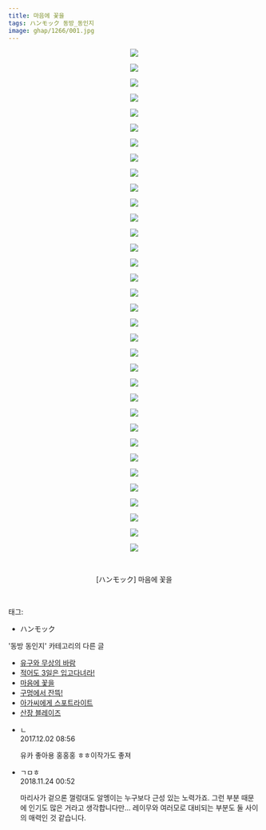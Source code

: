 ```yaml
---
title: 마음에 꽃을
tags: ハンモック 동방_동인지
image: ghap/1266/001.jpg
---
```

<div class="article">
<p style="text-align: center; clear: none; float: none;"><img src="{{ site.nasurl }}/ghap/1266/001.jpg"/></p>
<p style="text-align: center; clear: none; float: none;"><img src="{{ site.nasurl }}/ghap/1266/002.jpg"/></p>
<p style="text-align: center; clear: none; float: none;"><img src="{{ site.nasurl }}/ghap/1266/003.jpg"/></p>
<p style="text-align: center; clear: none; float: none;"><img src="{{ site.nasurl }}/ghap/1266/004.jpg"/></p>
<p style="text-align: center; clear: none; float: none;"><img src="{{ site.nasurl }}/ghap/1266/005.jpg"/></p>
<p style="text-align: center; clear: none; float: none;"><img src="{{ site.nasurl }}/ghap/1266/006.jpg"/></p>
<p style="text-align: center; clear: none; float: none;"><img src="{{ site.nasurl }}/ghap/1266/007.jpg"/></p>
<p style="text-align: center; clear: none; float: none;"><img src="{{ site.nasurl }}/ghap/1266/008.jpg"/></p>
<p style="text-align: center; clear: none; float: none;"><img src="{{ site.nasurl }}/ghap/1266/009.jpg"/></p>
<p style="text-align: center; clear: none; float: none;"><img src="{{ site.nasurl }}/ghap/1266/010.jpg"/></p>
<p style="text-align: center; clear: none; float: none;"><img src="{{ site.nasurl }}/ghap/1266/011.jpg"/></p>
<p style="text-align: center; clear: none; float: none;"><img src="{{ site.nasurl }}/ghap/1266/012.jpg"/></p>
<p style="text-align: center; clear: none; float: none;"><img src="{{ site.nasurl }}/ghap/1266/013.jpg"/></p>
<p style="text-align: center; clear: none; float: none;"><img src="{{ site.nasurl }}/ghap/1266/014.jpg"/></p>
<p style="text-align: center; clear: none; float: none;"><img src="{{ site.nasurl }}/ghap/1266/015.jpg"/></p>
<p style="text-align: center; clear: none; float: none;"><img src="{{ site.nasurl }}/ghap/1266/016.jpg"/></p>
<p style="text-align: center; clear: none; float: none;"><img src="{{ site.nasurl }}/ghap/1266/017.jpg"/></p>
<p style="text-align: center; clear: none; float: none;"><img src="{{ site.nasurl }}/ghap/1266/018.jpg"/></p>
<p style="text-align: center; clear: none; float: none;"><img src="{{ site.nasurl }}/ghap/1266/019.jpg"/></p>
<p style="text-align: center; clear: none; float: none;"><img src="{{ site.nasurl }}/ghap/1266/020.jpg"/></p>
<p style="text-align: center; clear: none; float: none;"><img src="{{ site.nasurl }}/ghap/1266/021.jpg"/></p>
<p style="text-align: center; clear: none; float: none;"><img src="{{ site.nasurl }}/ghap/1266/022.jpg"/></p>
<p style="text-align: center; clear: none; float: none;"><img src="{{ site.nasurl }}/ghap/1266/023.jpg"/></p>
<p style="text-align: center; clear: none; float: none;"><img src="{{ site.nasurl }}/ghap/1266/024.jpg"/></p>
<p style="text-align: center; clear: none; float: none;"><img src="{{ site.nasurl }}/ghap/1266/025.jpg"/></p>
<p style="text-align: center; clear: none; float: none;"><img src="{{ site.nasurl }}/ghap/1266/026.jpg"/></p>
<p style="text-align: center; clear: none; float: none;"><img src="{{ site.nasurl }}/ghap/1266/027.jpg"/></p>
<p style="text-align: center; clear: none; float: none;"><img src="{{ site.nasurl }}/ghap/1266/028.jpg"/></p>
<p style="text-align: center; clear: none; float: none;"><img src="{{ site.nasurl }}/ghap/1266/029.jpg"/></p>
<p style="text-align: center; clear: none; float: none;"><img src="{{ site.nasurl }}/ghap/1266/030.jpg"/></p>
<p style="text-align: center; clear: none; float: none;"><img src="{{ site.nasurl }}/ghap/1266/031.jpg"/></p>
<p style="text-align: center; clear: none; float: none;"><img src="{{ site.nasurl }}/ghap/1266/032.jpg"/></p>
<p style="text-align: center; clear: none; float: none;"><img src="{{ site.nasurl }}/ghap/1266/033.jpg"/></p>
<p style="text-align: center; clear: none; float: none;"><img src="{{ site.nasurl }}/ghap/1266/034.jpg"/></p>
<p style="text-align: center; clear: none; float: none;"><br/></p>
<p style="text-align: center; clear: none; float: none;">[ハンモック] 마음에 꽃을</p>
<p><br/></p>
</div><div class="tagTrail">
<p>태그: </p>
<ul>
<li>ハンモック</li>
</ul>
</div><div class="another">
<p>'동방 동인지' 카테고리의 다른 글</p>
<ul>
<li><a href="/2016-07-31-ghap_1268">유구와 무상의 바람</a></li>
<li><a href="/2016-07-31-ghap_1267">적어도 3일은 입고다녀라!</a></li>
<li><a href="/2016-07-31-ghap_1266">마음에 꽃을</a></li>
<li><a href="/2016-07-31-ghap_1265">구멍에서 잔뜩!</a></li>
<li><a href="/2016-07-31-ghap_1264">아가씨에게 스포트라이트</a></li>
<li><a href="/2016-07-31-ghap_1263">산장 블레이즈</a></li>
</ul>
</div><div class="cb_module cb_fluid">
<div class="cb_wrt cb_profile">
<div class="comment">
<ul>
<li class="cb_thumb_off" id="comment15142773">
<div class="cb_comment_area">
<div class="cb_info_area">
<div class="cb_section">
<span class="cb_nick_name">ㄴ</span>
</div>
<div class="cb_section">
<span class="cb_date">2017.12.02 08:56 </span>
</div>
</div>
<div class="cb_dsc_comment">
<p class="cb_dsc">
											유카 좋아용 홍홍홍 ㅎㅎ이작가도 좋져
										</p>
</div>
</div></li>
<li class="cb_thumb_off" id="comment15377647">
<div class="cb_comment_area">
<div class="cb_info_area">
<div class="cb_section">
<span class="cb_nick_name">ㄱㅁㅎ</span>
</div>
<div class="cb_section">
<span class="cb_date">2018.11.24 00:52 </span>
</div>
</div>
<div class="cb_dsc_comment">
<p class="cb_dsc">
											마리사가 겉으론 껄렁대도 알멩이는 누구보다 근성 있는 노력가죠. 그런 부분 때문에 인기도 많은 거라고 생각합니다만... 레이무와 여러모로 대비되는 부분도 둘 사이의 매력인 것 같습니다.
										</p>
</div>
</div></li>
</ul>
</div>
</div><!-- commentList close -->
</div>